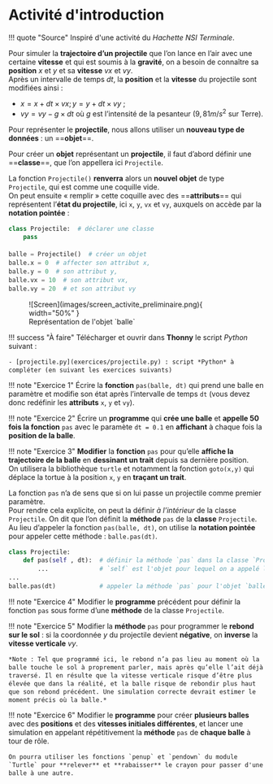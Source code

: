 # Activité d'introduction

!!! quote "Source"
    Inspiré d'une activité du *Hachette NSI Terminale*.

Pour simuler la **trajectoire d’un projectile** que l’on lance en l’air avec une certaine **vitesse** et qui est soumis à la **gravité**, on a besoin de connaître sa **position** $x$ et $y$ et sa **vitesse** $vx$ et $vy$.  
Après un intervalle de temps $dt$, la **position** et la **vitesse** du projectile sont modifiées ainsi :

- $x = x + dt \times vx ; y = y + dt \times vy$ ;
- $vy = vy − g \times dt$ où $g$ est l’intensité de la pesanteur ($9,81 m/s^2$ sur Terre).

Pour représenter le **projectile**, nous allons utiliser un **nouveau type de données** : un ==**objet**==.

Pour créer un **objet** représentant un **projectile**, il faut d’abord définir une ==**classe**==, que l’on appellera ici `Projectile`.

La fonction `Projectile()` **renverra** alors un **nouvel objet** de type `Projectile`, qui est comme une coquille vide.  
On peut ensuite « remplir » cette coquille avec des ==**attributs**== qui représentent l’**état du projectile**, ici `x`, `y`, `vx` et `vy`, auxquels on accède par la **notation pointée** :

```python
class Projectile:  # déclarer une classe
    pass

balle = Projectile()  # créer un objet
balle.x = 0  # affecter son attribut x,
balle.y = 0  # son attribut y,
balle.vx = 10  # son attribut vx,
balle.vy = 20  # et son attribut vy
```

<figure markdown>
  ![Screen](images/screen_activite_preliminaire.png){ width="50%" }
  <figcaption>Représentation de l'objet `balle`</figcaption>
</figure>

!!! success "À faire"
    Télécharger et ouvrir dans **Thonny** le script *Python* suivant :

    - [projectile.py](exercices/projectile.py) : script *Python* à compléter (en suivant les exercices suivants)

!!! note "Exercice 1"
    Écrire la **fonction** `pas(balle, dt)` qui prend une balle en paramètre et modifie son état après l’intervalle de temps `dt` (vous devez donc redéfinir les **attributs** `x`, `y` et `vy`).

!!! note "Exercice 2"
    Écrire un **programme** qui **crée une balle** et **appelle 50 fois la fonction** `pas` avec le paramète `dt = 0.1` en **affichant** à chaque fois la **position de la balle**.

!!! note "Exercice 3"
    **Modifier** la **fonction** `pas` pour qu’elle **affiche la trajectoire de la balle** en **dessinant un trait** depuis sa dernière position.  
    On utilisera la bibliothèque `turtle` et notamment la fonction `goto(x,y)` qui déplace la tortue à la position `x`, `y` en **traçant un trait**.

La fonction `pas` n’a de sens que si on lui passe un projectile comme premier paramètre.  
Pour rendre cela explicite, on peut la définir *à l’intérieur* de la classe `Projectile`. On dit que l’on définit la **méthode** `pas` de la **classe** `Projectile`.  
Au lieu d’appeler la fonction `pas(balle, dt)`, on utilise la **notation pointée** pour appeler cette méthode : `balle.pas(dt)`.

```python
class Projectile:
    def pas(self , dt):  # définir la méthode `pas` dans la classe `Projectile`
        ...              # `self` est l'objet pour lequel on a appelé la méthod
...
balle.pas(dt)            # appeler la méthode `pas` pour l'objet `balle`
```

!!! note "Exercice 4"
    Modifier le **programme** précédent pour définir la fonction `pas` sous forme d’une **méthode** de la classe `Projectile`.

!!! note "Exercice 5"
    Modifier la **méthode** `pas` pour programmer le **rebond sur le sol** : si la coordonnée $y$ du projectile devient **négative**, on **inverse** la **vitesse verticale** $vy$.

    *Note : Tel que programmé ici, le rebond n’a pas lieu au moment où la balle touche le sol à proprement parler, mais après qu’elle l’ait déjà traversé. Il en résulte que la vitesse verticale risque d’être plus élevée que dans la réalité, et la balle risque de rebondir plus haut que son rebond précédent. Une simulation correcte devrait estimer le moment précis où la balle.*

!!! note "Exercice 6"
    Modifier le **programme** pour créer **plusieurs balles** avec des **positions** et des **vitesses initiales différentes**, et lancer une simulation en appelant répétitivement la **méthode** `pas` de **chaque balle** à tour de rôle.

    On pourra utiliser les fonctions `penup` et `pendown` du module `Turtle` pour **relever** et **rabaisser** le crayon pour passer d'une balle à une autre.